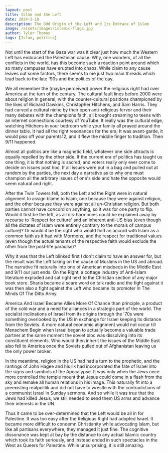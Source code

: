 ```yaml
---
layout: post
title: Islam and the Left
date: 2024-3-18
description: The Odd Origin of the Left and Its Embrace of Islam
image: /assets/images/islamic-flags.jpg
author: Tyler Thomas
tags: [Islam, politics]
---
```


Not until the start of the Gaza war was it clear just how much the Western Left
has embraced the Palestinian cause. Why, one wonders, of all the conflicts in the
world, has this become such a reaction point around which so many campuses have
erupted into chaos.  While claim to any cause leaves out some factors,
there seems to me just two main threads which lead back to the late '90s and the
politics of the day.

We all remember the (maybe perceived) power the religious right had over America
at the turn of the century.  The cultural fault lines before 2000 were about
religion in general, with the counter-cultural positions championed by the likes
of Richard Dawkins, Christopher Hitchens, and Sam Harris.  They had carved a
cultural niche by their open anti-religious fervor and their many debates with
the champions faith, all brought streaming to teens with an internet connections
courtesy of YouTube.  It really was the cultural edge, watching Hitchens in your
bedroom while your family all prayed around the dinner table.  It had all the
right resonances for the era; It was avant-garde, it would piss off your
parents12, and it flew the middle finger to tradition.  Then 9/11 happened.

Almost all politics are like a magnetic field, whatever one side attracts is
equally repelled by the other side.  If the current era of politics has taught
us one thing, it is that nothing is sacred, and voters really only ever come to
decide on issues post hoc.  If all issues were put in a bag and pulled out at
random by the parties, the next day a narrative as to why one must champion all
the arbitrary issues of one's side and hate the opposite would seem natural and
right.

After the Twin Towers fell, both the Left and the Right were in natural
alignment to assign blame to Islam, one because they were against religion, and
the other because they were against all un-Christian religion.  But both parties
cannot have concord on anything, so it was for one party to flip.  Would it
first be the left, as all dis-harmonies could be explained away by recourse to
'Respect for culture' and an inherent anti-US bias (even though all the dictates
of Islam were entirely contrary to the morals of campus culture)? Or would it be
the right who would find an accord with Islam as a common faith as it had with
Mormons, and the respect for traditional values (even though the actual tenants
of the respective faith would exclude the other from the post-life paradise)?

Why it was that the Left blinked first I don't claim to have an answer for, but
the result was the Left taking on the cause of Muslims in the US and abroad.
The narrative fit naturally into one of American misdeeds in the Middle East
and 9/11 our just ends.  On the Right, a cottage industry of Anti-Islam
literature exploded and sat right next to the Christian section of any major
book store.  Sharia became a scare word on talk radio and the fight against it
was then also a fight against the Left who became its promoter In The Minds Of
The Ditto Army.

America And Israel Became Allies More Of Chance than principle, a product of the
cold war and a need for alliances in a strategic part of the world.  The
socialist inclinations of Israel from its origins through the '70s were something
overlooked by the US in exchange for Israel keeping its distance from the
Soviets.  A more natural economic alignment would not occur till Menachem Begin
when Israel began to actually become a valuable trade partner at the same moment
the soviet bloc was dissolving into its constituent elements.  Who would then
inherit the issues of the Middle East also fell to America once the Soviets
pulled out of Afghanistan leaving us the only power broker.

In the meantime, religion in the US had had a turn to the prophetic, and the
rantings of John Hagee and his ilk had incorporated the fate of Israel into the
signs and symbols of the Apocalypse.  It was only when the Jews once more
controlled the temple mount that Jesus could come in a flash from the sky and
remake all human relations in his image.  This naturally fit into a preexisting
realpolitik and did not have to wrestle with the contradictions of a communist
Israel in Sunday sermons. And so while it was true that the Jews had killed
Jesus, we still needed to send them US arms and advance their interests in the UN. 

Thus it came to be over-determined that the Left would be all in for Palestine.
It was too easy after the Religious Right had adopted Israel.  It became more
difficult to condemn Christianity while advocating Islam, but like all partisans
everywhere, they managed it just fine.  The cognitive dissonance was kept at bay
by the distance to any actual Islamic country which took its faith seriously,
and instead ended in such spectacles in the West as Queers for Palestine.  While
unsurprising, it is still amazing.


